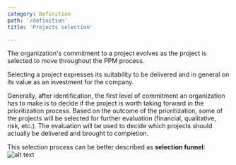 ```yaml
---
category: Definition
path: '/definition'
title: 'Projects selection'

---
```


The organization's commitment to a project evolves as the project
is selected to move throughout the PPM process.

Selecting a project expresses its suitability to be delivered and in general on its
value as an investment for the company.

Generally, after identification, the first level of commitment an organization
has to make is to decide if the project is worth taking forward in the prioritization
process. Based on the outcome of the prioritization, some of the projects will
be selected for further evaluation (financial, qualitative, risk, etc.).
The evaluation will be used to decide which projects should actually be delivered
and brought to completion.

This selection process can be better described as **selection funnel**:
![alt text](../images/def_selection_funnel.png "Selection funnel")
